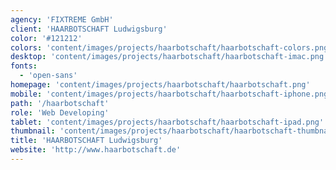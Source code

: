 ```yaml
---
agency: 'FIXTREME GmbH'
client: 'HAARBOTSCHAFT Ludwigsburg'
color: '#121212'
colors: 'content/images/projects/haarbotschaft/haarbotschaft-colors.png'
desktop: 'content/images/projects/haarbotschaft/haarbotschaft-imac.png'
fonts:
  - 'open-sans'
homepage: 'content/images/projects/haarbotschaft/haarbotschaft.png'
mobile: 'content/images/projects/haarbotschaft/haarbotschaft-iphone.png'
path: '/haarbotschaft'
role: 'Web Developing'
tablet: 'content/images/projects/haarbotschaft/haarbotschaft-ipad.png'
thumbnail: 'content/images/projects/haarbotschaft/haarbotschaft-thumbnail.png'
title: 'HAARBOTSCHAFT Ludwigsburg'
website: 'http://www.haarbotschaft.de'
---
```

